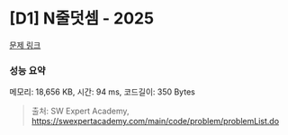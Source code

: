 # [D1] N줄덧셈 - 2025 

[문제 링크](https://swexpertacademy.com/main/code/problem/problemDetail.do?contestProbId=AV5QFZtaAscDFAUq) 

### 성능 요약

메모리: 18,656 KB, 시간: 94 ms, 코드길이: 350 Bytes



> 출처: SW Expert Academy, https://swexpertacademy.com/main/code/problem/problemList.do